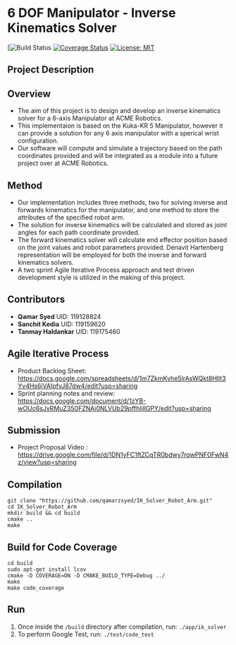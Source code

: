 # 6 DOF Manipulator - Inverse Kinematics Solver

[![Build Status](https://github.com/qamarzsyed/IK_Solver_Robot_Arm/actions/workflows/cmake.yml/badge.svg)
[![Coverage Status](https://coveralls.io/repos/github/qamarzsyed/IK_Solver_Robot_Arm/badge.svg?branch=main)](https://coveralls.io/github/qamarzsyed/IK_Solver_Robot_Arm?branch=main)
[![License: MIT](https://img.shields.io/badge/License-MIT-yellow.svg)](https://opensource.org/licenses/MIT)

## Project Description

## Overview

- The aim of this project is to design and develop an inverse kinematics solver for a 6-axis Manipulator at ACME Robotics.
- This implementaion is based on the Kuka-KR 5 Manipulator, however it can provide a solution for any 6 axis             manipulator with a sperical wrist configuration. 
- Our software will compute and simulate a trajectory based on the path coordinates provided and will be integrated as a module into a future project over at ACME Robotics.

## Method
- Our implementation includes three methods, two for solving inverse and forwards kinematics for the manipulator, and one method to store the attributes of the specified robot arm.
- The solution for inverse kinematics will be calculated and stored as joint angles for each path coordinate provided.
- The forward kinematics solver will calculate end effector position based on the joint values and robot parameters provided. Denavit Hartenberg representation will be employed for both the inverse and forward kinematics solvers.
- A two sprint Agile Iterative Process approach and test driven development style is utilized in the making of this project.

## Contributors
- **Qamar Syed**  UID: 119128824 
- **Sanchit Kedia** UID: 119159620
- **Tanmay Haldankar** UID: 119175460

## Agile Iterative Process
- Product Backlog Sheet: https://docs.google.com/spreadsheets/d/1m7ZkmKvhe5lrAsWQkt8Hllt3Yv4Hs6iVAIpfvJ87dw4/edit?usp=sharing
- Sprint planning notes and review: https://docs.google.com/document/d/1zYB-wOUc6sJvRMuZ350FZNAi0NLVUb29pffhljllGPY/edit?usp=sharing

## Submission
- Project Proposal Video : https://drive.google.com/file/d/1DN1yFC1ftZCqTR0bdwy7rqwPNF0FwN4z/view?usp=sharing

## Compilation
```
git clone "https://github.com/qamarzsyed/IK_Solver_Robot_Arm.git"
cd IK_Solver_Robot_Arm
mkdir build && cd build
cmake .. 
make
```

## Build for Code Coverage
```
cd build
sudo apt-get install lcov
cmake -D COVERAGE=ON -D CMAKE_BUILD_TYPE=Debug ../
make 
make code_coverage
```

## Run

1. Once inside the `/build` directory after compilation, run: `./app/ik_solver`
2. To perform Google Test, run:  `./test/code_test`
